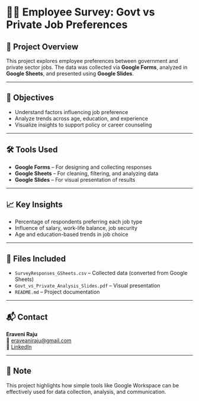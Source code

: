 # 🧑‍💼 Employee Survey: Govt vs Private Job Preferences

## 📌 Project Overview
This project explores employee preferences between government and private sector jobs. The data was collected via **Google Forms**, analyzed in **Google Sheets**, and presented using **Google Slides**.

---

## 🎯 Objectives
- Understand factors influencing job preference
- Analyze trends across age, education, and experience
- Visualize insights to support policy or career counseling

---

## 🛠️ Tools Used
- **Google Forms** – For designing and collecting responses
- **Google Sheets** – For cleaning, filtering, and analyzing data
- **Google Slides** – For visual presentation of results

---

## 📈 Key Insights
- Percentage of respondents preferring each job type
- Influence of salary, work-life balance, job security
- Age and education-based trends in job choice

---

## 📁 Files Included
- `SurveyResponses_GSheets.csv` – Collected data (converted from Google Sheets)
- `Govt_vs_Private_Analysis_Slides.pdf` – Visual presentation
- `README.md` – Project documentation

---

## 📬 Contact
**Eraveni Raju**  
📧 eraveaniraju@gmail.com  
🔗 [LinkedIn](https://www.linkedin.com/in/eraveni-raju)

---

## 🔖 Note
This project highlights how simple tools like Google Workspace can be effectively used for data collection, analysis, and communication.
